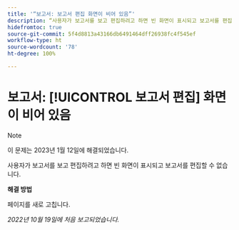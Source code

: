 ```yaml
---
title: '“보고서: 보고서 편집 화면이 비어 있음”'
description: “사용자가 보고서를 보고 편집하려고 하면 빈 화면이 표시되고 보고서를 편집할 수 없습니다.”
hidefromtoc: true
source-git-commit: 5f4d8813a43166db6491464dff26938fc4f545ef
workflow-type: ht
source-wordcount: '78'
ht-degree: 100%

---
```



# 보고서: [!UICONTROL 보고서 편집] 화면이 비어 있음

>[!NOTE]
>
>이 문제는 2023년 1월 12일에 해결되었습니다.

사용자가 보고서를 보고 편집하려고 하면 빈 화면이 표시되고 보고서를 편집할 수 없습니다.

**해결 방법**

페이지를 새로 고칩니다.

_2022년 10월 19일에 처음 보고되었습니다._

